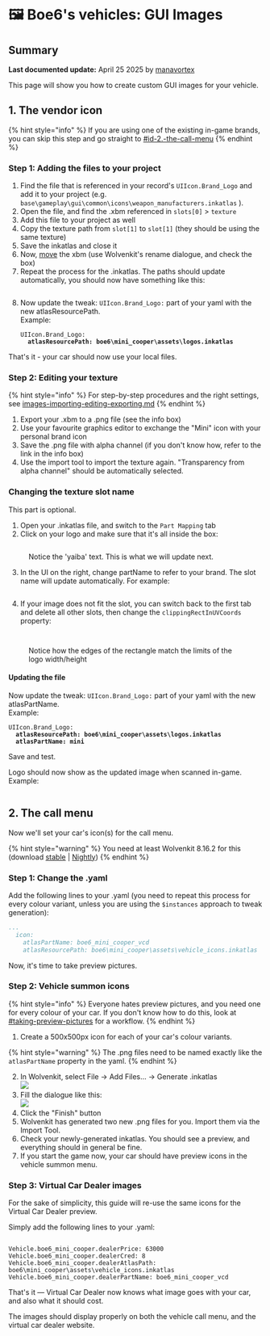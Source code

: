 # 🖼️ Boe6's vehicles: GUI Images

## Summary

**Last documented update:** April 25 2025 by [manavortex](https://app.gitbook.com/u/NfZBoxGegfUqB33J9HXuCs6PVaC3 "mention")

This page will show you how to create custom GUI images for your vehicle.

## 1. The vendor icon

{% hint style="info" %}
If you are using one of the existing in-game brands, you can skip this step and go straight to [#id-2.-the-call-menu](boe6s-vehicles-gui-images.md#id-2.-the-call-menu "mention")
{% endhint %}

### Step 1: Adding the files to your project

1. Find the file that is referenced in your record's `UIIcon.Brand_Logo`  and add it to your project (e.g. `base\gameplay\gui\common\icons\weapon_manufacturers.inkatlas` ).
2. Open the file, and find the .xbm referenced in `slots[0]` > `texture`&#x20;
3. Add this file to your project as well
4. Copy the texture path from `slot[1]`  to `slot[1]` (they should be using the same texture)
5. Save the inkatlas and close it
6. Now, [move](https://app.gitbook.com/s/-MP_ozZVx2gRZUPXkd4r/wolvenkit-app/editor/project-explorer#rename) the xbm (use Wolvenkit's rename dialogue, and check the box)
7. Repeat the process for the .inkatlas. The paths should update automatically, you should now have something like this:

<figure><img src="../../../.gitbook/assets/inkatlasupdate.PNG" alt=""><figcaption></figcaption></figure>

8.  Now update the tweak: `UIIcon.Brand_Logo:` part of your yaml with the new atlasResourcePath.\
    Example:

    <pre><code>UIIcon.Brand_Logo:
    <strong>  atlasResourcePath: boe6\mini_cooper\assets\logos.inkatlas
    </strong></code></pre>

That's it - your car should now use your local files.

### Step 2: Editing your texture

{% hint style="info" %}
For step-by-step procedures and the right settings, see [images-importing-editing-exporting.md](../../textures-and-luts/images-importing-editing-exporting.md "mention")
{% endhint %}

1. Export your .xbm to a .png file (see the info box)
2. Use your favourite graphics editor to exchange the "Mini" icon with your personal brand icon
3. Save the .png file with alpha channel (if you don't know how, refer to the link in the info box)
4. Use the import tool to import the texture again. "Transparency from alpha channel" should be automatically selected.

### Changing the texture slot name

This part is optional.

1. Open your .inkatlas file, and switch to the `Part Mapping` tab
2. Click on your logo and make sure that it's all inside the box:

<figure><img src="../../../.gitbook/assets/logoinatlas.PNG" alt=""><figcaption><p>Notice the 'yaiba' text. This is what we will update next.</p></figcaption></figure>

3. In the UI on the right, change partName to refer to your brand. The slot name will update automatically. For example:

<figure><img src="../../../.gitbook/assets/inatlasbrandedit.PNG" alt=""><figcaption></figcaption></figure>

4. If your image does not fit the slot, you can switch back to the first tab and delete all other slots, then change the `clippingRectInUVCoords` property:

<figure><img src="../../../.gitbook/assets/cleanslotsooooohyeah.PNG" alt=""><figcaption></figcaption></figure>

<figure><img src="../../../.gitbook/assets/niceclipping.PNG" alt=""><figcaption><p>Notice how the edges of the rectangle match the limits of the logo width/height</p></figcaption></figure>

#### Updating the file

Now update the tweak: `UIIcon.Brand_Logo:` part of your yaml with the new atlasPartName.\
Example:

<pre><code>UIIcon.Brand_Logo:
<strong>  atlasResourcePath: boe6\mini_cooper\assets\logos.inkatlas
</strong><strong>  atlasPartName: mini
</strong></code></pre>

Save and test.

Logo should now show as the updated image when scanned in-game. Example:

<figure><img src="../../../.gitbook/assets/ingamedetails.PNG" alt=""><figcaption></figcaption></figure>

## 2. The call menu

Now we'll set your car's icon(s) for the call menu.&#x20;

{% hint style="warning" %}
You need at least Wolvenkit 8.16.2 for this (download [stable](https://github.com/WolvenKit/Wolvenkit/releases) | [Nightly](https://github.com/WolvenKit/WolvenKit-nightly-releases/releases))
{% endhint %}

### Step 1: Change the .yaml

Add the following lines to your .yaml (you need to repeat this process for every colour variant, unless you are using the `$instances` approach to tweak generation):

```yaml
...
  icon: 
    atlasPartName: boe6_mini_cooper_vcd
    atlasResourcePath: boe6\mini_cooper\assets\vehicle_icons.inkatlas
```

Now, it's time to take preview pictures.

### Step 2: Vehicle summon icons

{% hint style="info" %}
Everyone hates preview pictures, and you need one for every colour of your car. If you don't know how to do this, look at [#taking-preview-pictures](../../custom-icons-and-ui/adding-items-preview-images/#taking-preview-pictures "mention") for a workflow.
{% endhint %}

1. Create a 500x500px icon for each of your car's colour variants.&#x20;

{% hint style="warning" %}
The .png files need to be named exactly like the `atlasPartName` property in the yaml.
{% endhint %}

2. In Wolvenkit, select File -> Add Files... -> Generate .inkatlas \
   ![](../../../.gitbook/assets/image.png)
3. Fill the dialogue like this:\
   ![](<../../../.gitbook/assets/image (1).png>)
4. Click the "Finish" button
5. Wolvenkit has generated two new .png files for you. Import them via the Import Tool.
6. Check your newly-generated inkatlas. You should see a preview, and everything should in general be fine.
7. If you start the game now, your car should have preview icons in the vehicle summon menu.

### Step 3: Virtual Car Dealer images

For the sake of simplicity, this guide will re-use the same icons for the Virtual Car Dealer preview.&#x20;

Simply add the following lines to your .yaml:

<pre class="language-yaml"><code class="lang-yaml"><strong>
</strong>Vehicle.boe6_mini_cooper.dealerPrice: 63000
Vehicle.boe6_mini_cooper.dealerCred: 8
Vehicle.boe6_mini_cooper.dealerAtlasPath: boe6\mini_cooper\assets\vehicle_icons.inkatlas
Vehicle.boe6_mini_cooper.dealerPartName: boe6_mini_cooper_vcd
</code></pre>

That's it — Virtual Car Dealer now knows what image goes with your car, and also what it should cost.

The images should display properly on both the vehicle call menu, and the virtual car dealer website.

<div><figure><img src="../../../.gitbook/assets/callmenuworking.PNG" alt=""><figcaption></figcaption></figure> <figure><img src="../../../.gitbook/assets/vcdworking.PNG" alt=""><figcaption></figcaption></figure></div>


